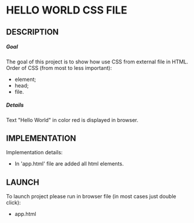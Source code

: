 HELLO WORLD CSS FILE
=====================


DESCRIPTION
-----------

##### Goal
The goal of this project is to show how use CSS from external file in HTML.
Order of CSS (from most to less important):
- element;
- head;
- file.

##### Details
Text "Hello World" in color red is displayed in browser.


IMPLEMENTATION
-----------

Implementation details:
* In 'app.html' file are added all html elements.
  

LAUNCH
------

To launch project please run in browser file (in most cases just double click):
* app.html